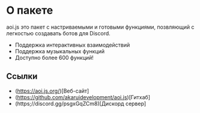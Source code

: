 # О пакете
aoi.js это пакет с настриваемыми и готовыми функциями, позвляющий с легкостью создавать ботов для Discord. 

* Поддержка интерактивных взаимодействий
* Поддержка музыкальных функций
* Доступно более 600 функций!

## Ссылки
* (https://aoi.js.org/)[Веб-сайт]
* (https://github.com/akaruidevelopment/aoi.js)[Гитхаб]
* (https;//discord.gg/psgxGqZCm8)[Дискорд сервер]
